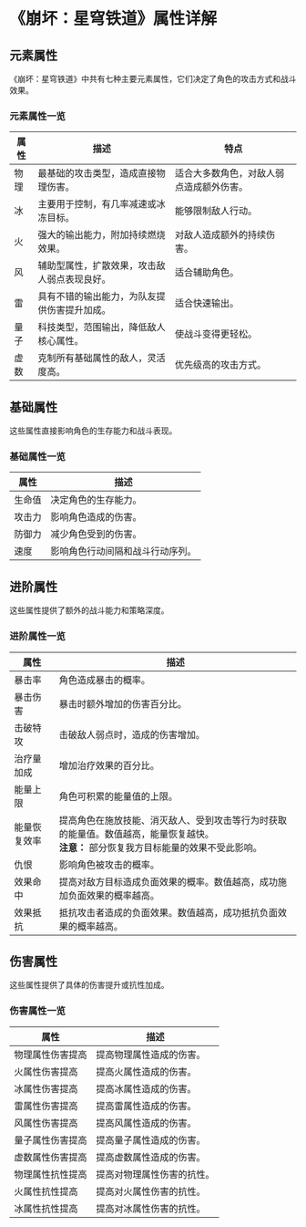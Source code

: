 # 《崩坏：星穹铁道》属性详解

## 元素属性

《崩坏：星穹铁道》中共有七种主要元素属性，它们决定了角色的攻击方式和战斗效果。

### 元素属性一览

|属性|描述|特点|
|---|---|---|
|物理|最基础的攻击类型，造成直接物理伤害。|适合大多数角色，对敌人弱点造成额外伤害。|
|冰|主要用于控制，有几率减速或冰冻目标。|能够限制敌人行动。|
|火|强大的输出能力，附加持续燃烧效果。|对敌人造成额外的持续伤害。|
|风|辅助型属性，扩散效果，攻击敌人弱点表现良好。|适合辅助角色。|
|雷|具有不错的输出能力，为队友提供伤害提升加成。|适合快速输出。|
|量子|科技类型，范围输出，降低敌人核心属性。|使战斗变得更轻松。|
|虚数|克制所有基础属性的敌人，灵活度高。|优先级高的攻击方式。|


## 基础属性

这些属性直接影响角色的生存能力和战斗表现。

### 基础属性一览

|属性|描述|
|---|---|
|生命值|决定角色的生存能力。|
|攻击力|影响角色造成的伤害。|
|防御力|减少角色受到的伤害。|
|速度|影响角色行动间隔和战斗行动序列。|

## 进阶属性

这些属性提供了额外的战斗能力和策略深度。

### 进阶属性一览

|属性|描述|
|---|---|
|暴击率|角色造成暴击的概率。|
|暴击伤害|暴击时额外增加的伤害百分比。|
|击破特攻|击破敌人弱点时，造成的伤害增加。|
|治疗量加成|增加治疗效果的百分比。|
|能量上限|角色可积累的能量值的上限。|
|能量恢复效率|提高角色在施放技能、消灭敌人、受到攻击等行为时获取的能量值。数值越高，能量恢复越快。<br>**注意：** 部分恢复我方目标能量的效果不受此影响。|
|仇恨|影响角色被攻击的概率。|
|效果命中|提高对敌方目标造成负面效果的概率。数值越高，成功施加负面效果的概率越高。|
|效果抵抗|抵抗攻击者造成的负面效果。数值越高，成功抵抗负面效果的概率越高。|

## 伤害属性

这些属性提供了具体的伤害提升或抗性加成。

### 伤害属性一览

|属性|描述|
|---|---|
|物理属性伤害提高|提高物理属性造成的伤害。|
|火属性伤害提高|提高火属性造成的伤害。|
|冰属性伤害提高|提高冰属性造成的伤害。|
|雷属性伤害提高|提高雷属性造成的伤害。|
|风属性伤害提高|提高风属性造成的伤害。|
|量子属性伤害提高|提高量子属性造成的伤害。|
|虚数属性伤害提高|提高虚数属性造成的伤害。|
|物理属性抗性提高|提高对物理属性伤害的抗性。|
|火属性抗性提高|提高对火属性伤害的抗性。|
|冰属性抗性提高|提高对冰属性伤害的抗性。|